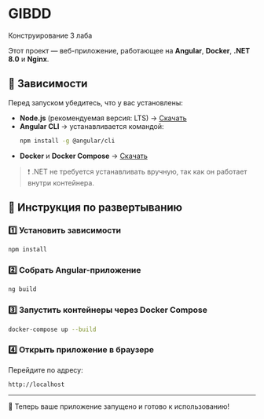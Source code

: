 # GIBDD
Конструирование 3 лаба

Этот проект — веб-приложение, работающее на **Angular**, **Docker**, **.NET 8.0** и **Nginx**.

## 📌 Зависимости
Перед запуском убедитесь, что у вас установлены:
- **Node.js** (рекомендуемая версия: LTS) → [Скачать](https://nodejs.org/)
- **Angular CLI** → устанавливается командой:
  ```bash
  npm install -g @angular/cli
  ```
- **Docker** и **Docker Compose** → [Скачать](https://www.docker.com/products/docker-desktop/)

> ❗ .NET не требуется устанавливать вручную, так как он работает внутри контейнера.

## 🚀 Инструкция по развертыванию

### 1️⃣ Установить зависимости
```bash
npm install
```

### 2️⃣ Собрать Angular-приложение
```bash
ng build
```

### 3️⃣ Запустить контейнеры через Docker Compose
```bash
docker-compose up --build
```

### 4️⃣ Открыть приложение в браузере
Перейдите по адресу:
```
http://localhost
```

---
🎉 Теперь ваше приложение запущено и готово к использованию!
